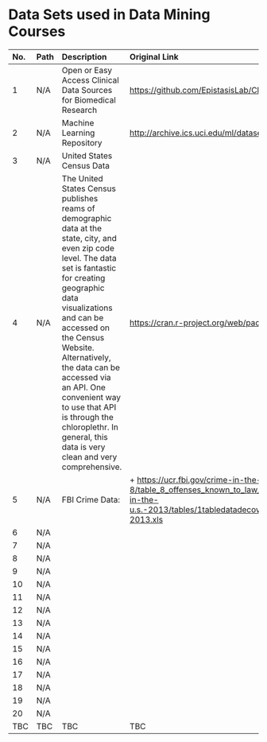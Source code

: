 # Data Sets used in Data Mining Courses

| No. | Path | Description | Original Link |
| :--- | :--- | :--- | :--- |
| 1 | N/A | Open or Easy Access Clinical Data Sources for Biomedical Research | https://github.com/EpistasisLab/ClinicalDataSources |
| 2 | N/A | Machine Learning Repository | http://archive.ics.uci.edu/ml/datasets.html |
| 3 | N/A | United States Census Data |  |
| 4 | N/A | The United States Census publishes reams of demographic data at the state, city, and even zip code level. The data set is fantastic for creating geographic data visualizations and can be accessed on the Census Website. Alternatively, the data can be accessed via an API. One convenient way to use that API is through the chloroplethr. In general, this data is very clean and very comprehensive.  | https://cran.r-project.org/web/packages/choroplethr/ |
| 5 | N/A | FBI Crime Data:  | + https://ucr.fbi.gov/crime-in-the-u.s/2013/crime-in-the-u.s.-2013/tables/table-8/table_8_offenses_known_to_law_enforcement_by_state_by_city_2013.xls/view + https://ucr.fbi.gov/crime-in-the-u.s/2013/crime-in-the-u.s.-2013/tables/1tabledatadecoverviewpdf/table_1_crime_in_the_united_states_by_volume_and_rate_per_100000_inhabitants_1994-2013.xls |
| 6 | N/A |  |  |
| 7 | N/A |  |  |
| 8 | N/A |  |  |
| 9 | N/A |  |  |
| 10 | N/A |  |  |
| 11 | N/A |  |  |
| 12 | N/A |  |  |
| 13 | N/A |  |  |
| 14 | N/A |  |  |
| 15 | N/A |  |  |
| 16 | N/A |  |  |
| 17 | N/A |  |  |
| 18 | N/A |  |  |
| 19 | N/A |  |  |
| 20 | N/A |  |  |
| TBC | TBC | TBC | TBC |





